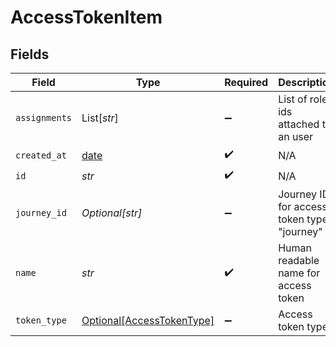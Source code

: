 # AccessTokenItem


## Fields

| Field                                                                | Type                                                                 | Required                                                             | Description                                                          | Example                                                              |
| -------------------------------------------------------------------- | -------------------------------------------------------------------- | -------------------------------------------------------------------- | -------------------------------------------------------------------- | -------------------------------------------------------------------- |
| `assignments`                                                        | List[*str*]                                                          | :heavy_minus_sign:                                                   | List of role ids attached to an user                                 |                                                                      |
| `created_at`                                                         | [date](https://docs.python.org/3/library/datetime.html#date-objects) | :heavy_check_mark:                                                   | N/A                                                                  |                                                                      |
| `id`                                                                 | *str*                                                                | :heavy_check_mark:                                                   | N/A                                                                  | api_5ZugdRXasLfWBypHi93Fk                                            |
| `journey_id`                                                         | *Optional[str]*                                                      | :heavy_minus_sign:                                                   | Journey ID for access token type "journey"                           |                                                                      |
| `name`                                                               | *str*                                                                | :heavy_check_mark:                                                   | Human readable name for access token                                 | Postman Access Token                                                 |
| `token_type`                                                         | [Optional[AccessTokenType]](../../models/shared/accesstokentype.md)  | :heavy_minus_sign:                                                   | Access token type                                                    | api                                                                  |